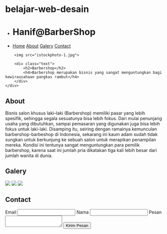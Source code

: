 # belajar-web-desain
<!DOCTYPE html>
<html>

<head>
	<meta charset="UTF-8">
	<meta name="viewport" content="width=device-width, initial-scale=1">
	<link rel="stylesheet" href="style.css" type="text/css"/>
	<title>portpolio</title>
</head>

<body>
<!-- NAVBAR -->
<div class="navbar">
	<ul>
		<li class="nama">
			<h1>Hanif@BarberShop</h1>
		</li>
		<li>
			<a href="#home">Home</a>
			<a href="#about">About</a>
			<a href="#galery">Galery</a>
			<a href="#contact">Contact</a>
		</li>
	</ul>
</div>
<!-- AKHIR NAVBAR -->

<!-- KONTEN -->
<div class="konten">
	<div class="jumbotron" id="home">
		
		<img src="istockphoto-1.jpg">
		
		<div class="text">
			<h2>Barbershop</h2>
			<h4>Barbershop merupakan bisnis yang sangat menguntungkan bagi kewirausahaan pangkas rambut</h4>
		</div>
	</div>
</div>

<div class="about" id="about">
	<h2>About</h2>
	<p>
		Bisnis salon khusus laki–laki (Barbershop) memiliki pasar yang lebih spesifik, sehingga segala sesuatunya bisa lebih fokus. Dari mulai penunjang usaha yang dibutuhkan, sampai pemasaran yang digunakan juga bisa lebih fokus untuk laki-laki. 
		Disamping itu, seiring dengan ramainya kemunculan barbershop-barbeshop di Indonesia, sekarang ini kaum adam sudah tidak sungkan untuk berkunjung ke sebuah salon untuk merapikan penampilan mereka. Kondisi ini tentunya sangat menguntungkan para pemilik barbershop, karena saat ini jumlah pria dikatakan tiga kali lebih besar dari jumlah wanita di dunia.
		</p>
</div>

<div class="galery" id="galery">
	<h2>Galery</h2>
	<div class="Galery/gambar">
		<div>
			<img src="barbershop (1).jpg">
			<img src="gambar spanduk.jpeg">
			<img src="usaha barbershop.jpg">
		</div>
	</div>
</div>

<div class="contact"id="contact">
	<h2>Contact</h2>
	<form method="">
		<label>Email</label>
		<input type="email">
		<label>Nama</label>
		<input type="text">
		<label>Pesan</label>
		<textarea></textarea>
		<button type="submit" class="tombol">Kirim Pesan</button>
	</form>
</div>

<!-- AKHIR KONTEN -->

</body>

</html>
